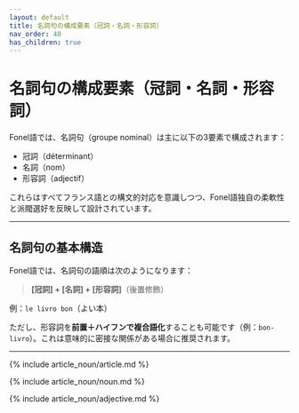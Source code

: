```yaml
---
layout: default
title: 名詞句の構成要素（冠詞・名詞・形容詞）
nav_order: 40
has_children: true
---
```


# 名詞句の構成要素（冠詞・名詞・形容詞）

Fonel語では、名詞句（groupe nominal）は主に以下の3要素で構成されます：

- 冠詞（déterminant）
- 名詞（nom）
- 形容詞（adjectif）

これらはすべてフランス語との構文的対応を意識しつつ、Fonel語独自の柔軟性と派閥選好を反映して設計されています。

---

## 名詞句の基本構造

Fonel語では、名詞句の語順は次のようになります：

> **[冠詞] + [名詞] + [形容詞]**（後置修飾）

例：`le livro bon`（よい本）

ただし、形容詞を**前置＋ハイフンで複合語化**することも可能です（例：`bon-livro`）。これは意味的に密接な関係がある場合に推奨されます。

---

{% include article_noun/article.md %}

{% include article_noun/noun.md %}

{% include article_noun/adjective.md %}
